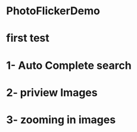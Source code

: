# PhotoFlickerDemo
# first test

# 1- Auto Complete search
# 2- priview Images
# 3- zooming in images


